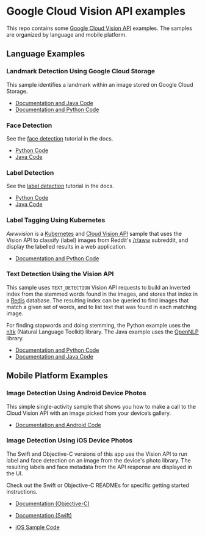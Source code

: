 
# Google Cloud Vision API examples

This repo contains some [Google Cloud Vision
API](https://cloud.google.com/vision/) examples. The samples are organized by
language and mobile platform.

## Language Examples

### Landmark Detection Using Google Cloud Storage

This sample identifies a landmark within an image stored on
Google Cloud Storage.

- [Documentation and Java Code](java/landmark_detection/)
- [Documentation and Python Code](python/landmark_detection/)

### Face Detection

See the [face detection](https://cloud.google.com/vision/docs/face-tutorial) tutorial in the docs.

- [Python Code](python/face_detection)
- [Java Code](java/face_detection/)

### Label Detection

See the [label detection](https://cloud.google.com/vision/docs/label-tutorial) tutorial in the docs.

- [Python Code](python/label)
- [Java Code](java/label/)

### Label Tagging Using Kubernetes

*Awwvision* is a [Kubernetes](https://github.com/kubernetes/kubernetes/) and
[Cloud Vision API](https://cloud.google.com/vision/) sample that uses the
Vision API to classify (label) images from Reddit's
[/r/aww](https://reddit.com/r/aww) subreddit, and display the labelled results
in a web application.

- [Documentation and Python Code](python/awwvision)

### Text Detection Using the Vision API

This sample uses `TEXT_DETECTION` Vision API requests to build an inverted
index from the stemmed words found in the images, and stores that index in a
[Redis](redis.io) database. The resulting index can be queried to find
images that match a given set of words, and to list text that was found in each
matching image.

For finding stopwords and doing stemming, the Python example uses the
[nltk](http://www.nltk.org/index.html) (Natural Language Toolkit) library.
The Java example uses the [OpenNLP](https://opennlp.apache.org/) library.

- [Documentation and Python Code](python/text)
- [Documentation and Java Code](java/text)

## Mobile Platform Examples

### Image Detection Using Android Device Photos

This simple single-activity sample that shows you how to make a call to the
Cloud Vision API with an image picked from your device’s gallery.

- [Documentation and Android Code](android)

### Image Detection Using iOS Device Photos

The Swift and Objective-C versions of this app use the Vision API to run label
and face detection on an image from the device's photo library. The resulting
labels and face metadata from the API response are displayed in the UI.

Check out the Swift or Objective-C READMEs for specific getting started
instructions.

- [Documentation (Objective-C)](ios/Objective-C/README.md)

- [Documentation (Swift)](ios/Swift/README.md)

- [iOS Sample Code](ios)

